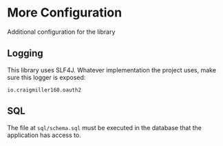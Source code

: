 # More Configuration

Additional configuration for the library

## Logging

This library uses SLF4J. Whatever implementation the project uses, make sure this logger is exposed:

```
io.craigmiller160.oauth2
```

## SQL

The file at `sql/schema.sql` must be executed in the database that the application has access to.